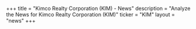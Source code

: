 +++
title = "Kimco Realty Corporation (KIM) - News"
description = "Analyze the News for Kimco Realty Corporation (KIM)"
ticker = "KIM"
layout = "news"
+++

